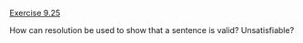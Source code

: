 [Exercise 9.25](9-25/)

How can resolution be used to show that a sentence is valid?
Unsatisfiable?

